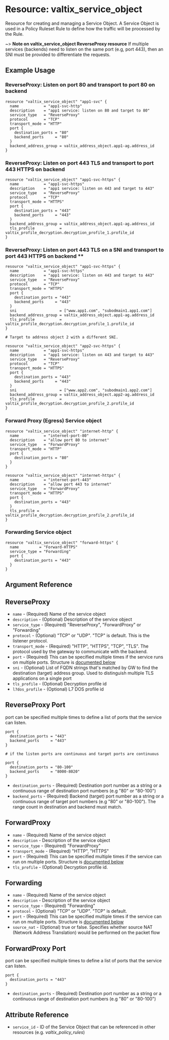 # Resource: valtix_service_object
Resource for creating and managing a Service Object.  A Service Object is used in a Policy Ruleset Rule to define how the traffic will be processed by the Rule.

~> **Note on valtix_service_object ReverseProxy resource**
If multiple services (backends) need to listen on the same port (e.g, port 443), then an SNI
must be provided to differentiate the requests.

## Example Usage

### ReverseProxy: Listen on port 80 and transport to port 80 on backend
```hcl
resource "valtix_service_object" "app1-svc" {
  name           = "app1-svc-http"
  description    = "app1 service: listen on 80 and target to 80"
  service_type   = "ReverseProxy"
  protocol       = "TCP"
  transport_mode = "HTTP"
  port {
    destination_ports = "80"
    backend_ports     = "80"
  }
  backend_address_group = valtix_address_object.app1-ag.address_id
}
```

### ReverseProxy: Listen on port 443 TLS and transport to port 443 HTTPS on backend
```hcl
resource "valtix_service_object" "app1-svc-https" {
  name           = "app1-svc-https"
  description    = "app1 service: listen on 443 and target to 443"
  service_type   = "ReverseProxy"
  protocol       = "TCP"
  transport_mode = "HTTPS"
  port {
    destination_ports = "443"
    backend_ports     = "443"
  }
  backend_address_group = valtix_address_object.app1-ag.address_id
  tls_profile           = valtix_profile_decryption.decryption_profile_1.profile_id
}
```

### ReverseProxy: Listen on port 443 TLS on a SNI and transport to port 443 HTTPS on backend **
```hcl
resource "valtix_service_object" "app1-svc-https" {
  name           = "app1-svc-https"
  description    = "app1 service: listen on 443 and target to 443"
  service_type   = "ReverseProxy"
  protocol       = "TCP"
  transport_mode = "HTTPS"
  port {
    destination_ports = "443"
    backend_ports     = "443"
  }
  sni                   = ["www.app1.com", "subodmain1.app1.com"]
  backend_address_group = valtix_address_object.app1-ag.address_id
  tls_profile           = valtix_profile_decryption.decryption_profile_1.profile_id
}

# Target to address object 2 with a different SNI.

resource "valtix_service_object" "app2-svc-https" {
  name           = "app1-svc-https"
  description    = "app1 service: listen on 443 and target to 443"
  service_type   = "ReverseProxy"
  protocol       = "TCP"
  transport_mode = "HTTPS"
  port {
    destination_ports = "443"
    backend_ports     = "443"
  }
  sni                   = ["www.app2.com", "subodmain1.app2.com"]
  backend_address_group = valtix_address_object.app2-ag.address_id
  tls_profile           = valtix_profile_decryption.decryption_profile_2.profile_id
}
```

### Forward Proxy (Egress) Service object
```hcl
resource "valtix_service_object" "internet-http" {
  name           = "internet-port-80"
  description    = "allow port 80 to internet"
  service_type   = "ForwardProxy"
  transport_mode = "HTTP"
  port {
    destination_ports = "80"
  }
}

resource "valtix_service_object" "internet-https" {
  name           = "internet-port-443"
  description    = "allow port 443 to internet"
  service_type   = "ForwardProxy"
  transport_mode = "HTTPS"
  port {
    destination_ports = "443"
  }
  tls_profile = valtix_profile_decryption.decryption_profile_2.profile_id
}
```

### Forwarding Service object
```hcl
resource "valtix_service_object" "forward-https" {
  name         = "Forward-HTTPS"
  service_type = "Forwarding"
  port {
    destination_ports = "443"
  }
}
```

## Argument Reference

## ReverseProxy
* `name` - (Required) Name of the service object
* `description` - (Optional) Description of the service object
* `service_type` - (Required) "ReverseProxy", "ForwardProxy" or "Forwarding"
* `protocol` - (Optional) "TCP" or "UDP". "TCP" is default. This is the listener protocol.
* `transport_mode` - (Required) "HTTP", "HTTPS", "TCP", "TLS". The protocol used by the gateway to communicate with the backend.
* `port` - (Required) This can be specified multiple times if the service runs on multiple ports. Structure is [documented below](#reverseproxy-port)
* `sni` - (Optional) List of FQDN strings that's matched by GW to find the destination (target) address group. Used to distinguish multiple TLS applications on a single port
* `tls_profile` - (Optional) Decryption profile id
* `l7dos_profile` - (Optional) L7 DOS profile id

## ReverseProxy Port
port can be specified multiple times to define a list of ports that the service can listen.

```hcl
port {
  destination_ports = "443"
  backend_ports     = "443"
}

# if the listen ports are continuous and target ports are continuous

port {
  destination_ports = "80-100"
  backend_ports     = "8000-8020"
}
```

* `destination_ports` - (Required) Destination port number as a string or a continuous range of destination port numbers (e.g "80" or "80-100")
* `backend_ports` - (Required) Backend (target) port number as a string or a continuous range of target port numbers (e.g "80" or "80-100"). The range count in destination and backend must match.

## ForwardProxy
* `name` - (Required) Name of the service object
* `description` - Description of the service object
* `service_type` - (Required) "ForwardProxy"
* `transport_mode` - (Required) "HTTP", "HTTPS"
* `port` - (Required) This can be specified multiple times if the service can run on multiple ports. Structure is [documented below](#forwardproxy-port)
* `tls_profile` - (Optional) Decryption profile id.

## Forwarding
* `name` - (Required) Name of the service object
* `description` - Description of the service object
* `service_type` - (Required) "Forwarding"
* `protocol` - (Optional) "TCP" or "UDP". "TCP" is default.
* `port` - (Required) This can be specified multiple times if the service can run on multiple ports. Structure is [documented below](#forwardproxy-port)
* `source_nat` - (Optional) true or false. Specifies whether source NAT (Network Address Translation) would be performed on the packet flow

## ForwardProxy Port
port can be specified multiple times to define a list of ports that the service can listen.

```hcl
port {
  destination_ports = "443"
}
```

* `destination_ports` - (Required) Destination port number as a string or a continuous range of destination port numbers (e.g "80" or "80-100")

## Attribute Reference
* `service_id` - ID of the Service Object that can be referenced in other resources (e.g. *valtix_policy_rules*)